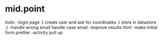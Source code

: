 # mid.point

todo:
  -login page :)
    create user and ask for coordinates :)
    store in datastore :)
  -handle wrong email
    handle case email
  -improve results.html
  -make initial form prettier
  -activity pull up
